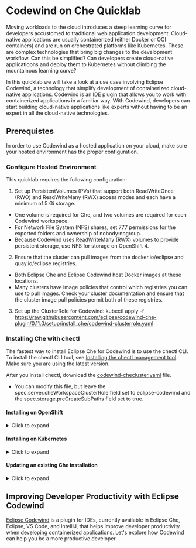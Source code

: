 # Codewind on Che Quicklab 

Moving workloads to the cloud introduces a steep learning curve for developers accustomed to traditional web application development. Cloud-native applications are usually containerized (either Docker or OCI containers) and are run on orchestrated platforms like Kubernetes. These are complex technologies that bring big changes to the development workflow. Can this be simplified? Can developers create cloud-native applicatioons and deploy them to Kubernetes without climbing the mountainous learning curve? 

In this quicklab we will take a look at a use case involving Eclipse Codewind, a technology that simplify development of containerized cloud-native applications. Codewind is an IDE plugin that allows you to work with containerized applications in a familiar way. With Codewind, developers can start building cloud-native applications like experts without having to be an expert in all the cloud-native technologies. 

## Prerequistes

In order to use Codewind as a hosted application on your cloud, make sure your hosted environment has the proper configuration.

### Configure Hosted Environment

This quicklab requires the following configuration: 

1. Set up PersistentVolumes (PVs) that support both ReadWriteOnce (RWO) and ReadWriteMany (RWX) access modes and each have a minimum of 5 Gi storage.
- One volume is required for Che, and two volumes are required for each Codewind workspace.
- For Network File System (NFS) shares, set 777 permissions for the exported folders and ownership of nobody:nogroup.
- Because Codewind uses ReadWriteMany (RWX) volumes to provide persistent storage, use NFS for storage on OpenShift 4.
2. Ensure that the cluster can pull images from the docker.io/eclipse and quay.io/eclipse registries.
- Both Eclipse Che and Eclipse Codewind host Docker images at these locations.
- Many clusters have image policies that control which registries you can use to pull images. Check your cluster documentation and ensure that the cluster image pull policies permit both of these registries.
3. Set up the ClusterRole for Codewind: kubectl apply -f https://raw.githubusercontent.com/eclipse/codewind-che-plugin/0.11.0/setup/install_che/codewind-clusterrole.yaml

### Installing Che with chectl

The fastest way to install Eclipse Che for Codewind is to use the chectl CLI. To install the chectl CLI tool, see [Installing the chectl management tool](https://www.eclipse.org/che/docs/che-7/installing-the-chectl-management-tool/). Make sure you are using the latest version.

After you install chectl, download the [codewind-checluster.yaml](https://raw.githubusercontent.com/eclipse/codewind-che-plugin/0.11.0/setup/install_che/che-operator/codewind-checluster.yaml) file.

- You can modify this file, but leave the spec.server.cheWorkspaceClusterRole field set to eclipse-codewind and the spec.storage.preCreateSubPaths field set to true.

#### Installing on OpenShift

<details>
  <summary>Click to expand</summary>

Eclipse Che on OpenShift makes use of the router’s existing certificates. Run the following command to install Che on OpenShift with chectl:

   $ chectl server:start --platform=openshift --installer=operator --che-operator-cr-yaml=codewind-checluster.yaml --che-operator-image=quay.io/eclipse/che-operator:7.9.2

</details>

#### Installing on Kubernetes

<details>
  <summary>Click to expand</summary>

1. Create the che namespace if it doesn’t already exist: kubectl create namespace che.
2. Determine your Ingress domain.
- Set the spec.server.ingressDomain field in the Che .yaml file to the Ingress domain.
- If you’re unsure of your Ingress domain, ask your cluster administrator.
3. Generate TLS certificates and keys. For more information, see [Generating self-signed TLS certificates](https://www.eclipse.org/che/docs/che-7/setup-che-in-tls-mode-with-self-signed-certificate/#generating-self-signed-certificates_setup-che-in-tls-mode-with-self-signed-certificate).
4. Generate a Kubernetes secret containing the TLS secret and key you generated in the previous set:
```
$ kubectl create secret tls che-tls --key=domain.key --cert=domain.crt -n che
```
5. Generate a Kubernetes secret containing the certificate you generated in step 2:
```
$ cp rootCA.crt ca.crt
$ kubectl create secret generic self-signed-certificate --from-file=ca.crt -n che
```
6. In the ```codewind-checluster.yaml``` file, set ```tlsSecretName: 'che-tls'```
7. Run the following command to install Che:
```
$ chectl server:start --platform=k8s --installer=operator --domain=<ingress-domain> --che-operator-cr-yaml=codewind-checluster.yaml --che-operator-image=quay.io/eclipse/che-operator:7.9.2
```

</details>

#### Updating an existing Che installation

<details>
  <summary>Click to expand</summary>
If you already have a Che installation with TLS, you can update it for Codewind.

Run the following command, where $NAMESPACE is the namespace that your Che workspaces run in. By default, this namespace is che.

```
$ kubectl apply -f https://raw.githubusercontent.com/eclipse/codewind-che-plugin/0.11.0/setup/install_che/codewind-clusterrole.yaml -n $NAMESPACE
```
</details>

## Improving Developer Productivity with Eclipse Codewind

[Eclipse Codewind](https://www.eclipse.org/codewind/) is a plugin for IDEs, currently available in Eclipse Che, Eclipse, VS Code, and IntelliJ, that helps improve developer productivity when developing containerized applications. Let's explore how Codewind can help you be a more productive developer.

